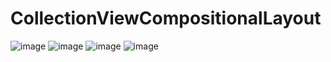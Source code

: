 # CollectionViewCompositionalLayout

![image](https://drive.google.com/uc?export=view&id=1gschNxyg6-zidOm1WbbOrBr6e0CwsHz0)
![image](https://drive.google.com/file/d/1YdMs8DSN9INymCiPNIwBUEpewDXQqKzX/view?usp=sharing)
![image](https://drive.google.com/file/d/1PMGx0X6UO1UsmQ3h9u0NEnnN0y3sQdER/view?usp=sharing)
![image](https://drive.google.com/file/d/1BoV-p2kGLNRXnq4CdtQDFqU3n8DPVo5l/view?usp=sharing)
